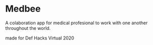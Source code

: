 # Medbee

A colaboration app for medical profesional to work with one another throughout the world.

made for  Def Hacks Virtual 2020
